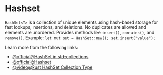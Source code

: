 # Hashset

`HashSet<T>` is a collection of unique elements using hash-based storage for fast lookups, insertions, and deletions. No duplicates are allowed and elements are unordered. Provides methods like `insert()`, `contains()`, and `remove()`. Example: `let mut set = HashSet::new(); set.insert("value");`

Learn more from the following links:

- [@official@HashSet in std::collections](https://doc.rust-lang.org/std/collections/struct.HashSet.html)
- [@official@Hashset](https://doc.rust-lang.org/rust-by-example/std/hash/hashset.html)
- [@video@Rust HashSet Collection Type](https://www.youtube.com/watch?v=KYw3Lnf0nSY&t=1440s)
